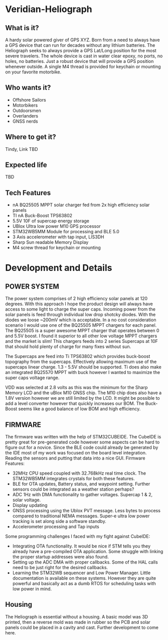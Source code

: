 # Veridian-Heliograph
## What is it?
A hardy solar powered giver of GPS XYZ. Born from a need to always have a GPS device that can run for decades without any lithium batteries.
The Heliograph seeks to always provide a GPS Lat/Long position for the most severe travelers.
The whole device is cast in water clear epoxy, no ports, no holes, no batteries. Just a robust device that will provide a GPS position whenever outside.
A single M4 thread is provided for keychain or mounting on your favorite motorbike.

## Who wants it?
- Offshore Sailors
- Motorbikers
- Outdoorsmen
- Overlanders
- GNSS nerds

## Where to get it?
Tindy, Link TBD

## Expected life
TBD

## Tech Features
- nA BQ25505 MPPT solar charger fed from 2x high efficiency solar panels 
- TI nA Buck-Boost TPS63802
- 5.5V 10F of supercap energy storage
- UBlox Ultra low power M10 GPS processor
- STM32WB5MM Module for processing and BLE 5.0
- 3 Axis accelerometer with tap input, LIS3DH
- Sharp Sun readable Memory Display
- M4 screw thread for keychain or mounting

# Development and Details

## POWER SYSTEM
The power system comprises of 2 high efficiency solar panels at 120 degrees.  With this approach I hope the product design will always have access to some light to charge the super caps. Incoming power from the solar panels is feed through individual low drop shotcky diodes. With the diodes we loose ~200mV which is acceptable. In a no cost consideration scenario I would use one of the BQ25505 MPPT chargers for each panel. The BQ25505 is a super awesome MPPT charger that operates between 0 and 5.5V boost. I found it superior to all other low voltage MPPT chargers and the market is slim! This chargers feeds into 2 series Supercaps at 10F that should hold plenty of charge for many fixes without sun.

The Supercaps are feed into Ti TPS63802 which provides buck-boost topography from the supercaps. Effectively allowing maximum use of the supercaps linear charge. 1.3 - 5.5V should be supported. Ti does also make an integrated BQ25570 MPPT with buck however I wanted to maximize the super caps voltage range.

VDD was selected at 2.8 volts as this was the minimum for the Sharp Memory LCD and the uBlox M10 GNSS chip. The M10 chip does also have a 1.8V version however we are still limited by the LCD. It might be possible to add a level converter however that quickly increases our BOM. The Buck-Boost seems like a good balance of low BOM and high efficiency.

## FIRMWARE
The firmware was written with the help of STM32CUBEIDE. The CubeIDE is pretty great for pre-generated code however some aspects can be hard to figure out for a novice. Since the BLE code could already be generated by the IDE most of my work was focused on the board level integration. Reading the sensors and putting that data into a nice GUI.
Firmware Features:
-	32MHz CPU speed coupled with 32.768kHz real time clock. The STM32WB5MM integrates crystals for both these features.
-	BLE for OTA updates, Battery status, and waypoint setting. Further sensors could be integrated as a weather station perhaps?
-	ADC 1Hz with DMA functionality to gather voltages. Supercap 1 & 2, solar voltage.
-	Display updating
-	GNSS processing using the Ublox PVT message. Less bytes to process compared to traditional NEMA messages. Super-e ultra low power tracking is set along side a software standby.
-	Accelerometer processing and Tap inputs

Some programming challenges I faced with my fight against CubeIDE:
-	Integrating OTA functionality. It would be nice if STM tells you they already have a pre-compiled OTA application. Some struggle with linking the proper startup addresses were also found. 
-	Setting up the ADC DMA with proper callbacks. Some of the HAL calls need to be just right for the desired callbacks.
-	Learning the STM32WB sequencer and Low Power Manager. Little documentation is available on these systems. However they are quite powerful and basically act as a dumb RTOS for scheduling tasks with low power in mind. 

## Housing
The Heliograph is essential without a housing. A basic model was 3D printed, then a reverse mold was made in rubber so the PCB and solar panels could be placed in a cavity and cast. Further development to come here. 

